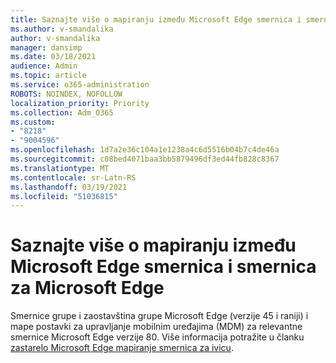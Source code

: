 ```yaml
---
title: Saznajte više o mapiranju između Microsoft Edge smernica i smernica za Microsoft Edge
ms.author: v-smandalika
author: v-smandalika
manager: dansimp
ms.date: 03/18/2021
audience: Admin
ms.topic: article
ms.service: o365-administration
ROBOTS: NOINDEX, NOFOLLOW
localization_priority: Priority
ms.collection: Adm_O365
ms.custom:
- "8218"
- "9004596"
ms.openlocfilehash: 1d7a2e36c104a1e1238a4c6d5516b04b7c4de46a
ms.sourcegitcommit: c08bed4071baa3bb5879496df3ed44fb828c8367
ms.translationtype: MT
ms.contentlocale: sr-Latn-RS
ms.lasthandoff: 03/19/2021
ms.locfileid: "51036815"
---
```

# <a name="learn-about--the-mapping-between-microsoft-edge-legacy-policies-and-microsoft-edge-policies"></a>Saznajte više o mapiranju između Microsoft Edge smernica i smernica za Microsoft Edge

Smernice grupe i zaostavština grupe Microsoft Edge (verzije 45 i raniji) i mape postavki za upravljanje mobilnim uređajima (MDM) za relevantne smernice Microsoft Edge verzije 80. Više informacija potražite u članku [zastarelo Microsoft Edge mapiranje smernica za ivicu](https://docs.microsoft.com/deployedge/microsoft-edge-policy-map-legacy-to-newedge).